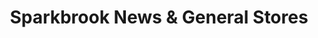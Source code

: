 ---
title: "Sparkbrook News & General Stores"
url: /birmingham/sparkbrook-news-and-general-stores/
shop: newsagent
---